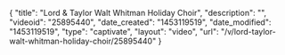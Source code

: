 {
    "title": "Lord & Taylor Walt Whitman Holiday Choir",
    "description": "",
    "videoid": "25895440",
    "date_created": "1453119519",
    "date_modified": "1453119519",
    "type": "captivate",
    "layout": "video",
    "url": "\/v\/lord-taylor-walt-whitman-holiday-choir\/25895440"
}